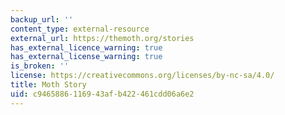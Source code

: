 ```yaml
---
backup_url: ''
content_type: external-resource
external_url: https://themoth.org/stories
has_external_licence_warning: true
has_external_license_warning: true
is_broken: ''
license: https://creativecommons.org/licenses/by-nc-sa/4.0/
title: Moth Story
uid: c9465886-1169-43af-b422-461cdd06a6e2
---
```

